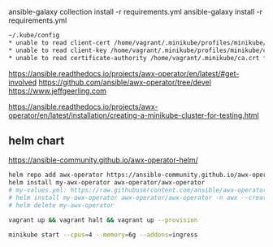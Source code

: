 
ansible-galaxy collection install -r requirements.yml
ansible-galaxy install -r requirements.yml

```txt
~/.kube/config
* unable to read client-cert /home/vagrant/.minikube/profiles/minikube/client.crt for minikube due to open /home/vagrant/.minikube/profiles/minikube/client.crt: no such file or directory
* unable to read client-key /home/vagrant/.minikube/profiles/minikube/client.key for minikube due to open /home/vagrant/.minikube/profiles/minikube/client.key: no such file or directory
* unable to read certificate-authority /home/vagrant/.minikube/ca.crt for minikube due to open /home/vagrant/.minikube/ca.crt: no such file or directory
```


https://ansible.readthedocs.io/projects/awx-operator/en/latest/#get-involved
https://github.com/ansible/awx-operator/tree/devel
https://www.jeffgeerling.com

https://ansible.readthedocs.io/projects/awx-operator/en/latest/installation/creating-a-minikube-cluster-for-testing.html

## helm chart
https://ansible-community.github.io/awx-operator-helm/

```bash
helm repo add awx-operator https://ansible-community.github.io/awx-operator-helm/
helm install my-awx-operator awx-operator/awx-operator
# my-values.yml: https://raw.githubusercontent.com/ansible/awx-operator/2.19.1/awx-demo.yml
# helm install my-awx-operator awx-operator/awx-operator -n awx --create-namespace -f my-values.yml --version 1.3.0
# helm delete my-awx-operator
```

```bash
vagrant up && vagrant halt && vagrant up --provision
```


```bash
minikube start --cpus=4 --memory=6g --addons=ingress
```